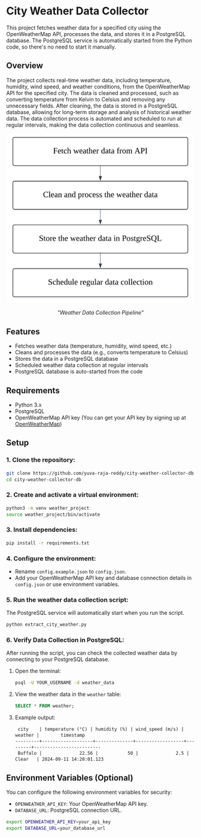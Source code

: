 # City Weather Data Collector

This project fetches weather data for a specified city using the OpenWeatherMap API, processes the data, and stores it in a PostgreSQL database. The PostgreSQL service is automatically started from the Python code, so there's no need to start it manually.

## Overview

The project collects real-time weather data, including temperature, humidity, wind speed, and weather conditions, from the OpenWeatherMap API for the specified city.
The data is cleaned and processed, such as converting temperature from Kelvin to Celsius and removing any unnecessary fields.
After cleaning, the data is stored in a PostgreSQL database, allowing for long-term storage and analysis of historical weather data.
The data collection process is automated and scheduled to run at regular intervals, making the data collection continuous and seamless.

<p align="center">
  <img src="https://github.com/yuva-raja-reddy/city-weather-collector-db/blob/main/images/pipeline_.png" alt="Weather Data Collection Pipeline" width="500">
</p>
<p align="center"><em>"Weather Data Collection Pipeline"</em></p>


## Features
- Fetches weather data (temperature, humidity, wind speed, etc.)
- Cleans and processes the data (e.g., converts temperature to Celsius)
- Stores the data in a PostgreSQL database
- Scheduled weather data collection at regular intervals
- PostgreSQL database is auto-started from the code

## Requirements
- Python 3.x
- PostgreSQL
- OpenWeatherMap API key (You can get your API key by signing up at [OpenWeatherMap](https://home.openweathermap.org/users/sign_up))

## Setup

### 1. Clone the repository:
```bash
git clone https://github.com/yuva-raja-reddy/city-weather-collector-db.git
cd city-weather-collector-db
```

### 2. Create and activate a virtual environment:
```bash
python3 -m venv weather_project
source weather_project/bin/activate
```

### 3. Install dependencies:
```bash
pip install -r requirements.txt
```

### 4. Configure the environment:
- Rename `config.example.json` to `config.json`.
- Add your OpenWeatherMap API key and database connection details in `config.json` or use environment variables.

### 5. Run the weather data collection script:
The PostgreSQL service will automatically start when you run the script.
```bash
python extract_city_weather.py
```

### 6. Verify Data Collection in PostgreSQL:
After running the script, you can check the collected weather data by connecting to your PostgreSQL database.

1. Open the terminal:
   ```bash
   psql -U YOUR_USERNAME -d weather_data
   ```

2. View the weather data in the `weather` table:
   ```sql
   SELECT * FROM weather;
   ```

3. Example output:
   ```
    city    | temperature (°C) | humidity (%) | wind_speed (m/s) | weather |        timestamp        
   ---------+-------------------+--------------+------------------+---------+-------------------------
    Buffalo |              22.56 |           50 |              2.5 | Clear   | 2024-09-11 14:20:01.123
   ```

## Environment Variables (Optional)
You can configure the following environment variables for security:
- `OPENWEATHER_API_KEY`: Your OpenWeatherMap API key.
- `DATABASE_URL`: PostgreSQL connection URL.

```bash
export OPENWEATHER_API_KEY=your_api_key
export DATABASE_URL=your_database_url
```
